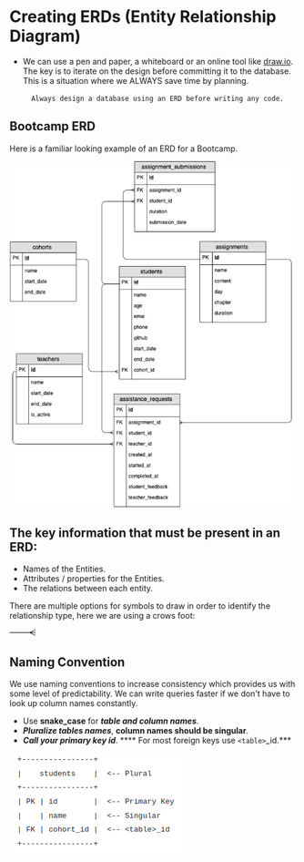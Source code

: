 # Creating ERDs (Entity Relationship Diagram)
* We can use a pen and paper, a whiteboard or an online tool like [draw.io](http://draw.io/). The key is to iterate on the design before committing it to the database. This is a situation where we ALWAYS save time by planning.

        Always design a database using an ERD before writing any code.

## Bootcamp ERD

Here is a familiar looking example of an ERD for a Bootcamp.

![](2021-11-23-16-20-51.png)

## The key information that must be present in an ERD:
* Names of the Entities.
* Attributes / properties for the Entities.
* The relations between each entity.

There are multiple options for symbols to draw in order to identify the relationship type, here we are using a crows foot:

![](2021-11-23-16-21-40.png)

## Naming Convention
We use naming conventions to increase consistency which provides us with some level of predictability. We can write queries faster if we don't have to look up column names constantly.

* Use **snake_case** for ***table and column names***.
* ***Pluralize tables names***, **column names should be singular**.
* ****Call your primary key* id***.
**** For most foreign keys use ```<table>```_id.***

![](2021-11-23-16-23-12.png)


